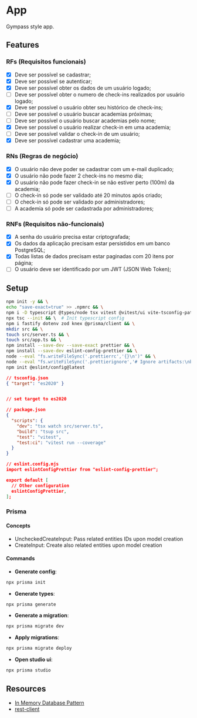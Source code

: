 # App

Gympass style app.

## Features

### RFs (Requisitos funcionais)

- [x] Deve ser possível se cadastrar;
- [x] Deve ser possível se autenticar;
- [x] Deve ser possível obter os dados de um usuário logado;
- [ ] Deve ser possível obter o numero de check-ins realizados por usuário logado;
- [x] Deve ser possível o usuário obter seu histórico de check-ins;
- [ ] Deve ser possível o usuário buscar academias próximas;
- [ ] Deve ser possível o usuário buscar academias pelo nome;
- [x] Deve ser possível o usuário realizar check-in em uma academia;
- [ ] Deve ser possível validar o check-in de um usuário;
- [x] Deve ser possível cadastrar uma academia;

### RNs (Regras de negócio)

- [x] O usuário não deve poder se cadastrar com um e-mail duplicado;
- [x] O usuário não pode fazer 2 check-ins no mesmo dia;
- [x] O usuário não pode fazer check-in se não estiver perto (100m) da academia;
- [ ] O check-in só pode ser validado até 20 minutos após criado;
- [ ] O check-in só pode ser validado por administradores;
- [ ] A academia só pode ser cadastrada por administradores;

### RNFs (Requisitos não-funcionais)

- [x] A senha do usuário precisa estar criptografada;
- [x] Os dados da aplicação precisam estar persistidos em um banco PostgreSQL;
- [x] Todas listas de dados precisam estar paginadas com 20 itens por página;
- [ ] O usuário deve ser identificado por um JWT (JSON Web Token);

## Setup

```sh
npm init -y && \
echo "save-exact=true" >> .npmrc && \
npm i -D typescript @types/node tsx vitest @vitest/ui vite-tsconfig-paths @vitest/coverage-v8 supertest @types/supertest tsup prisma && \
npx tsc --init && \  # Init typescript config
npm i fastify dotenv zod knex @prisma/client && \
mkdir src && \
touch src/server.ts && \
touch src/app.ts && \
npm install --save-dev --save-exact prettier && \
npm install --save-dev eslint-config-prettier && \
node --eval "fs.writeFileSync('.prettierrc','{}\n')" && \
node --eval "fs.writeFileSync('.prettierignore','# Ignore artifacts:\nbuild\ncoverage\n')" && \
npm init @eslint/config@latest
```

```json
// tsconfig.json
{ "target": "es2020" }


// set target to es2020
```

```json
// package.json
{
  "scripts": {
    "dev": "tsx watch src/server.ts",
    "build": "tsup src",
    "test": "vitest",
    "test:ci": "vitest run --coverage"
  }
}
```

```json
// eslint.config.mjs
import eslintConfigPrettier from "eslint-config-prettier";

export default [
  // Other configuration
  eslintConfigPrettier,
];
```

### Prisma

#### Concepts

- <ModelName>UncheckedCreateInput: Pass related entities IDs upon model creation
- <ModelName>CreateInput: Create also related entities upon model creation

#### Commands

- **Generate config**:

```sh
npx prisma init
```

- **Generate types**:

```sh
npx prisma generate
```

- **Generate a migration**:

```sh
npx prisma migrate dev
```

- **Apply migrations**:

```sh
npx prisma migrate deploy
```

- **Open studio ui**:

```sh
npx prisma studio
```

## Resources

- [In Memory Database Pattern](https://martinfowler.com/bliki/InMemoryTestDatabase.html)
- [rest-client](https://renatogroffe.medium.com/dicas-de-visual-studio-code-testando-apis-rest-via-scripts-pt-14-7d52c7b4b8af)
